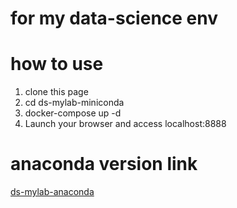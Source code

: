 # for my data-science env

# how to use
1. clone this page
2. cd ds-mylab-miniconda
3. docker-compose up -d
4. Launch your browser and access localhost:8888

# anaconda version link
[ds-mylab-anaconda](https://github.com/chanzone-khm/ds-mylab-anaconda)
